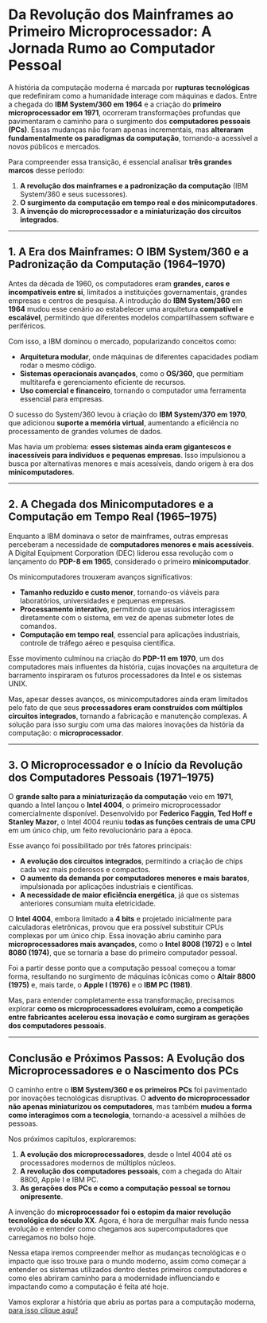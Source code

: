 # **Da Revolução dos Mainframes ao Primeiro Microprocessador: A Jornada Rumo ao Computador Pessoal**

A história da computação moderna é marcada por **rupturas tecnológicas** que redefiniram como a humanidade interage com máquinas e dados. Entre a chegada do **IBM System/360 em 1964** e a criação do **primeiro microprocessador em 1971**, ocorreram transformações profundas que pavimentaram o caminho para o surgimento dos **computadores pessoais (PCs)**. Essas mudanças não foram apenas incrementais, mas **alteraram fundamentalmente os paradigmas da computação**, tornando-a acessível a novos públicos e mercados.

Para compreender essa transição, é essencial analisar **três grandes marcos** desse período:

1. **A revolução dos mainframes e a padronização da computação** (IBM System/360 e seus sucessores).
2. **O surgimento da computação em tempo real e dos minicomputadores**.
3. **A invenção do microprocessador e a miniaturização dos circuitos integrados**.

---

## **1. A Era dos Mainframes: O IBM System/360 e a Padronização da Computação (1964–1970)**

Antes da década de 1960, os computadores eram **grandes, caros e incompatíveis entre si**, limitados a instituições governamentais, grandes empresas e centros de pesquisa. A introdução do **IBM System/360** em **1964** mudou esse cenário ao estabelecer uma arquitetura **compatível e escalável**, permitindo que diferentes modelos compartilhassem software e periféricos.

Com isso, a IBM dominou o mercado, popularizando conceitos como:

- **Arquitetura modular**, onde máquinas de diferentes capacidades podiam rodar o mesmo código.
- **Sistemas operacionais avançados**, como o **OS/360**, que permitiam multitarefa e gerenciamento eficiente de recursos.
- **Uso comercial e financeiro**, tornando o computador uma ferramenta essencial para empresas.

O sucesso do System/360 levou à criação do **IBM System/370 em 1970**, que adicionou **suporte a memória virtual**, aumentando a eficiência no processamento de grandes volumes de dados.

Mas havia um problema: **esses sistemas ainda eram gigantescos e inacessíveis para indivíduos e pequenas empresas**. Isso impulsionou a busca por alternativas menores e mais acessíveis, dando origem à era dos **minicomputadores**.

---

## **2. A Chegada dos Minicomputadores e a Computação em Tempo Real (1965–1975)**

Enquanto a IBM dominava o setor de mainframes, outras empresas perceberam a necessidade de **computadores menores e mais acessíveis**. A Digital Equipment Corporation (DEC) liderou essa revolução com o lançamento do **PDP-8 em 1965**, considerado o primeiro **minicomputador**.

Os minicomputadores trouxeram avanços significativos:

- **Tamanho reduzido e custo menor**, tornando-os viáveis para laboratórios, universidades e pequenas empresas.
- **Processamento interativo**, permitindo que usuários interagissem diretamente com o sistema, em vez de apenas submeter lotes de comandos.
- **Computação em tempo real**, essencial para aplicações industriais, controle de tráfego aéreo e pesquisa científica.

Esse movimento culminou na criação do **PDP-11 em 1970**, um dos computadores mais influentes da história, cujas inovações na arquitetura de barramento inspiraram os futuros processadores da Intel e os sistemas UNIX.

Mas, apesar desses avanços, os minicomputadores ainda eram limitados pelo fato de que seus **processadores eram construídos com múltiplos circuitos integrados**, tornando a fabricação e manutenção complexas. A solução para isso surgiu com uma das maiores inovações da história da computação: o **microprocessador**.

---

## **3. O Microprocessador e o Início da Revolução dos Computadores Pessoais (1971–1975)**

O **grande salto para a miniaturização da computação** veio em **1971**, quando a Intel lançou o **Intel 4004**, o primeiro microprocessador comercialmente disponível. Desenvolvido por **Federico Faggin, Ted Hoff e Stanley Mazor**, o Intel 4004 reuniu **todas as funções centrais de uma CPU** em um único chip, um feito revolucionário para a época.

Esse avanço foi possibilitado por três fatores principais:

- **A evolução dos circuitos integrados**, permitindo a criação de chips cada vez mais poderosos e compactos.
- **O aumento da demanda por computadores menores e mais baratos**, impulsionada por aplicações industriais e científicas.
- **A necessidade de maior eficiência energética**, já que os sistemas anteriores consumiam muita eletricidade.

O **Intel 4004**, embora limitado a **4 bits** e projetado inicialmente para calculadoras eletrônicas, provou que era possível substituir CPUs complexas por um único chip. Essa inovação abriu caminho para **microprocessadores mais avançados**, como o **Intel 8008 (1972)** e o **Intel 8080 (1974)**, que se tornaria a base do primeiro computador pessoal.

Foi a partir desse ponto que a computação pessoal começou a tomar forma, resultando no surgimento de máquinas icônicas como o **Altair 8800 (1975)** e, mais tarde, o **Apple I (1976)** e o **IBM PC (1981)**.

Mas, para entender completamente essa transformação, precisamos explorar **como os microprocessadores evoluíram, como a competição entre fabricantes acelerou essa inovação e como surgiram as gerações dos computadores pessoais**.

---

## **Conclusão e Próximos Passos: A Evolução dos Microprocessadores e o Nascimento dos PCs**

O caminho entre o **IBM System/360 e os primeiros PCs** foi pavimentado por inovações tecnológicas disruptivas. O **advento do microprocessador não apenas miniaturizou os computadores**, mas também **mudou a forma como interagimos com a tecnologia**, tornando-a acessível a milhões de pessoas.

Nos próximos capítulos, exploraremos:

1. **A evolução dos microprocessadores**, desde o Intel 4004 até os processadores modernos de múltiplos núcleos.
2. **A revolução dos computadores pessoais**, com a chegada do Altair 8800, Apple I e IBM PC.
3. **As gerações dos PCs e como a computação pessoal se tornou onipresente**.

A invenção do **microprocessador foi o estopim da maior revolução tecnológica do século XX**. Agora, é hora de mergulhar mais fundo nessa evolução e entender como chegamos aos supercomputadores que carregamos no bolso hoje.

Nessa etapa iremos compreender melhor as mudanças tecnológicas e o impacto que isso trouxe para o mundo moderno, assim como começar a entender os sistemas utilizados dentro destes primeiros computadores e como eles abriram caminho para a modernidade influenciando e impactando como a computação é feita até hoje.

Vamos explorar a história que abriu as portas para a computação moderna, [para isso clique aqui!](./intel_4004_intel_8008_intel_8080_altair_8800/readme.md)

